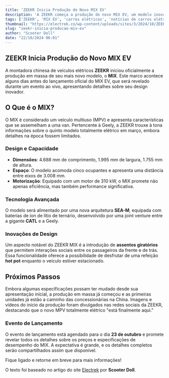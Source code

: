 ```yaml
---
title: 'ZEEKR Inicia Produção do Novo MIX EV'
description: 'A ZEEKR começa a produção do novo MIX EV, um modelo inovador e multifuncional.'
tags: ['ZEEKR', 'MIX EV', 'carros elétricos', 'notícias de carros elétricos']
thumbnail: "https://electrek.co/wp-content/uploads/sites/3/2024/10/ZEEKR-MIX-production.jpg?quality=82&strip=all&w=1400"
slug: "zeekr-inicia-producao-mix-ev"
author: "Scooter Doll"
date: "22/10/2024 06:01"
---
```


## ZEEKR Inicia Produção do Novo MIX EV

A montadora chinesa de veículos elétricos **ZEEKR** iniciou oficialmente a produção em massa de seu mais novo modelo, o **MIX**. Este marco acontece alguns dias antes do lançamento oficial do MIX EV, que será revelado durante um evento ao vivo, apresentando detalhes sobre seu design inovador.

## O Que é o MIX?
O MIX é considerado um veículo multiuso (MPV) e apresenta características que se assemelham a uma van. Pertencente à Geely, a ZEEKR trouxe à tona informações sobre o quinto modelo totalmente elétrico em março, embora detalhes na época fossem limitados.

### Design e Capacidade
- **Dimensões**: 4.688 mm de comprimento, 1.995 mm de largura, 1.755 mm de altura.
- **Espaço**: O modelo acomoda cinco ocupantes e apresenta uma distância entre eixos de 3.008 mm.
- **Motorização**: Equipado com um motor de 310 kW, o MIX promete não apenas eficiência, mas também performance significativa.

### Tecnologia Avançada
O modelo será alimentado por uma nova arquitetura **SEA-M**, equipada com baterias de íon de lítio de ternário, desenvolvido por uma joint venture entre a gigante **CATL** e a Geely.

### Inovações de Design
Um aspecto notável do ZEEKR MIX é a introdução de **assentos giratórios** que permitem interações sociais entre os passageiros da frente e de trás. Essa funcionalidade oferece a possibilidade de desfrutar de uma refeição **hot pot** enquanto o veículo estiver estacionado.

## Próximos Passos
Embora algumas especificações possam ter mudado desde sua apresentação inicial, a produção em massa já começou e as primeiras unidades já estão a caminho das concessionárias na China. Imagens e vídeos do início da produção foram divulgados nas redes sociais da ZEEKR, destacando que o novo MPV totalmente elétrico "está finalmente aqui."

### Evento de Lançamento
O evento de lançamento está agendado para o dia **23 de outubro** e promete revelar todos os detalhes sobre os preços e especificações de desempenho do MIX. A expectativa é grande, e os detalhes completos serão compartilhados assim que disponível.

Fique ligado e retorne em breve para mais informações!

O texto foi baseado no artigo do site [Electrek](https://electrek.co/2024/10/21/zeekr-begins-mass-production-mix-ev-official-launch-this-week/) por **Scooter Doll**.